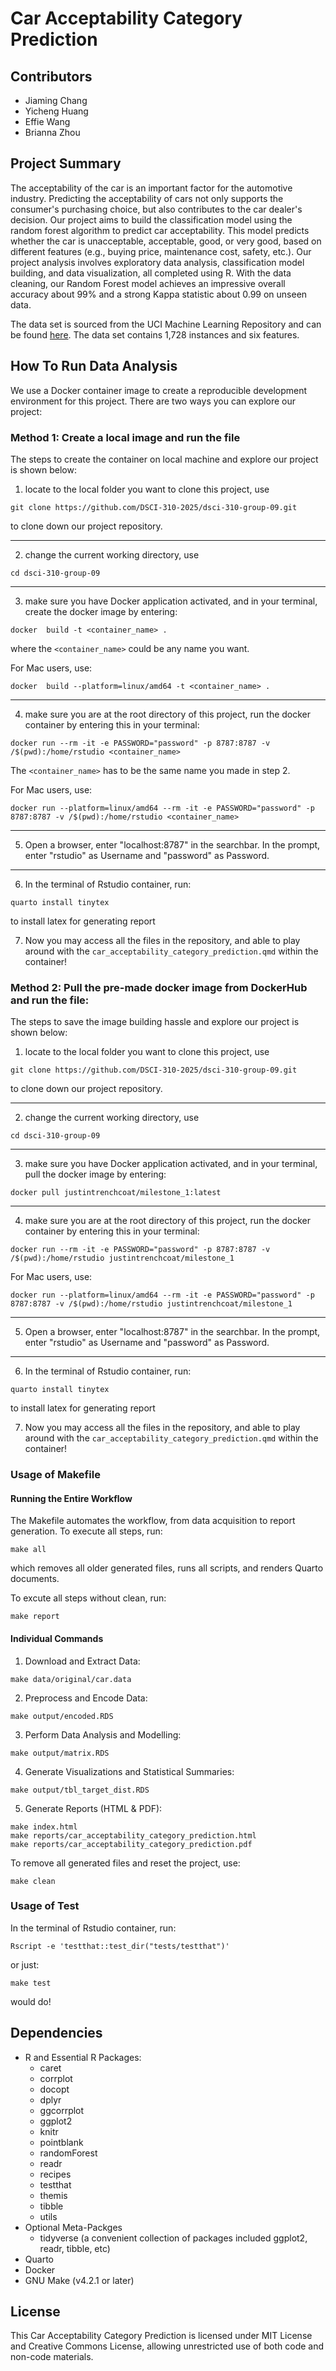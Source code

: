# Car Acceptability Category Prediction

## Contributors
- Jiaming Chang
- Yicheng Huang
- Effie Wang
- Brianna Zhou

## Project Summary
The acceptability of the car is an important factor for the automotive industry. Predicting the acceptability of cars not only supports the consumer's purchasing choice, but also contributes to the car dealer's decision.
Our project aims to build the classification model using the random forest algorithm to predict car acceptability.
This model predicts whether the car is unacceptable, acceptable, good, or very good, based on different features (e.g., buying price, maintenance cost, safety, etc.).
Our project analysis involves exploratory data analysis, classification model building, and data visualization, all completed using R.
With the data cleaning, our Random Forest model achieves an impressive overall accuracy about 99% and a strong Kappa statistic about 0.99 on unseen data.

The data set is sourced from the UCI Machine Learning Repository and can be found [here](https://archive.ics.uci.edu/dataset/19/car+evaluation).
The data set contains 1,728 instances and six features.

## How To Run Data Analysis

We use a Docker container image to create a reproducible development environment for this project. 
There are two ways you can explore our project:
### Method 1: Create a local image and run the file
The steps to create the container on local machine and explore our project is shown below:
1. locate to the local folder you want to clone this project, use 
```
git clone https://github.com/DSCI-310-2025/dsci-310-group-09.git
``` 
to clone down our project repository.

-----------------------------------
2. change the current working directory, use
```
cd dsci-310-group-09
```

-----------------------------------
3. make sure you have Docker application activated, and in your terminal, create the docker image by entering:
```
docker  build -t <container_name> .
```
where the `<container_name>` could be any name you want. 

For Mac users, use:
```
docker  build --platform=linux/amd64 -t <container_name> .
```

-------------------
4. make sure you are at the root directory of this project, run the docker container by entering this in your terminal:
```
docker run --rm -it -e PASSWORD="password" -p 8787:8787 -v /$(pwd):/home/rstudio <container_name>
```
The `<container_name>` has to be the same name you made in step 2. 

For Mac users, use:
```
docker run --platform=linux/amd64 --rm -it -e PASSWORD="password" -p 8787:8787 -v /$(pwd):/home/rstudio <container_name>
```

---------------------
5. Open a browser, enter "localhost:8787" in the searchbar. In the prompt, enter "rstudio" as Username and "password" as Password.
---------------------------  
6. In the terminal of Rstudio container, run:
```
quarto install tinytex
```
to install latex for generating report

7. Now you may access all the files in the repository, and able to play around with the `car_acceptability_category_prediction.qmd` within the container!



### Method 2: Pull the pre-made docker image from DockerHub and run the file:
The steps to save the image building hassle and explore our project is shown below:
1. locate to the local folder you want to clone this project, use 
```
git clone https://github.com/DSCI-310-2025/dsci-310-group-09.git
``` 
to clone down our project repository.

----------------------
2. change the current working directory, use
```
cd dsci-310-group-09
```

-----------------------------------
3. make sure you have Docker application activated, and in your terminal, pull the docker image by entering:
```
docker pull justintrenchcoat/milestone_1:latest
```
-------------------
4. make sure you are at the root directory of this project, run the docker container by entering this in your terminal:
```
docker run --rm -it -e PASSWORD="password" -p 8787:8787 -v /$(pwd):/home/rstudio justintrenchcoat/milestone_1
```

For Mac users, use:
```
docker run --platform=linux/amd64 --rm -it -e PASSWORD="password" -p 8787:8787 -v /$(pwd):/home/rstudio justintrenchcoat/milestone_1
```
---------------------
5. Open a browser, enter "localhost:8787" in the searchbar. In the prompt, enter "rstudio" as Username and "password" as Password.
---------------------------  
6. In the terminal of Rstudio container, run:
```
quarto install tinytex
```
to install latex for generating report

7. Now you may access all the files in the repository, and able to play around with the `car_acceptability_category_prediction.qmd` within the container!


### Usage of Makefile
#### Running the Entire Workflow
The Makefile automates the workflow, from data acquisition to report generation.
To execute all steps, run:
```
make all
```
which removes all older generated files, runs all scripts, and renders Quarto documents.

To excute all steps without clean, run:
```
make report
```

#### Individual Commands
1. Download and Extract Data:
```
make data/original/car.data
```
2. Preprocess and Encode Data:
```
make output/encoded.RDS
```
3. Perform Data Analysis and Modelling:
```
make output/matrix.RDS
```
4. Generate Visualizations and Statistical Summaries:
```
make output/tbl_target_dist.RDS
```
5. Generate Reports (HTML & PDF):
```
make index.html
make reports/car_acceptability_category_prediction.html
make reports/car_acceptability_category_prediction.pdf
```
To remove all generated files and reset the project, use:
```
make clean
```

### Usage of Test
In the terminal of Rstudio container, run:
```
Rscript -e 'testthat::test_dir("tests/testthat")'
```
or just:
```
make test
```
would do!

## Dependencies
- R and Essential R Packages:
    - caret
    - corrplot
    - docopt
    - dplyr
    - ggcorrplot
    - ggplot2
    - knitr
    - pointblank
    - randomForest
    - readr
    - recipes
    - testthat
    - themis
    - tibble
    - utils
- Optional Meta-Packges
    - tidyverse (a convenient collection of packages included ggplot2, readr, tibble, etc)
- Quarto
- Docker
- GNU Make (v4.2.1 or later)

## License
This Car Acceptability Category Prediction is licensed under MIT License and Creative Commons License, allowing unrestricted use of both code and non-code materials.